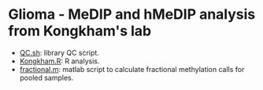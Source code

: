 Glioma - MeDIP and hMeDIP analysis from Kongkham's lab
========
* [QC.sh](./QC.sh): library QC script.
* [Kongkham.R](./Kongkham.R): R analysis.       
* [fractional.m](./fractional.m): matlab script to calculate fractional methylation calls for pooled samples.      

